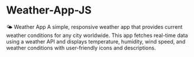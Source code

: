 # Weather-App-JS
🌤️ Weather App A simple, responsive weather app that provides current weather conditions for any city worldwide. This app fetches real-time data using a weather API and displays temperature, humidity, wind speed, and weather conditions with user-friendly icons and descriptions.
